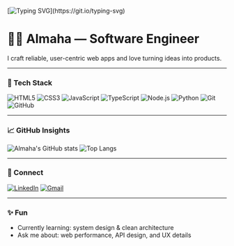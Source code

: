 <!-- Profile README for AlmahaR -->

<!-- Typing Animation -->
[![Typing SVG](https://readme-typing-svg.demolab.com?font=Fira+Code&pause=900&width=700&lines=Hi%2C+I'm+Almaha+%F0%9F%91%8B;Software+Engineer+%7C+Web+Developer+%7C+Tech+Explorer;I+build+clean%2C+scalable%2C+user-first+apps.)](https://git.io/typing-svg)

# 👩‍💻 Almaha — Software Engineer

I craft reliable, user-centric web apps and love turning ideas into products.

---

### 🧰 Tech Stack
![HTML5](https://img.shields.io/badge/HTML5-E34F26?logo=html5&logoColor=fff)
![CSS3](https://img.shields.io/badge/CSS3-1572B6?logo=css3&logoColor=fff)
![JavaScript](https://img.shields.io/badge/JavaScript-F7DF1E?logo=javascript&logoColor=000)
![TypeScript](https://img.shields.io/badge/TypeScript-3178C6?logo=typescript&logoColor=fff)
![Node.js](https://img.shields.io/badge/Node.js-339933?logo=node.js&logoColor=fff)
![Python](https://img.shields.io/badge/Python-3776AB?logo=python&logoColor=fff)
![Git](https://img.shields.io/badge/Git-F05032?logo=git&logoColor=fff)
![GitHub](https://img.shields.io/badge/GitHub-181717?logo=github&logoColor=fff)


---

### 📈 GitHub Insights
![Almaha's GitHub stats](https://github-readme-stats.vercel.app/api?username=AlmahaR&show_icons=true&theme=tokyonight)
![Top Langs](https://github-readme-stats.vercel.app/api/top-langs/?username=AlmahaR&layout=compact&theme=tokyonight)

---

### 🤝 Connect
[![LinkedIn](https://img.shields.io/badge/LinkedIn-0A66C2?logo=linkedin&logoColor=fff)](https://www.linkedin.com/in/almaha-raheem-910009361)
[![Gmail](https://img.shields.io/badge/Email-D14836?logo=gmail&logoColor=fff)](mailto:almaharahim@gmail.com)

---

### ✨ Fun
- Currently learning: system design & clean architecture
- Ask me about: web performance, API design, and UX details
